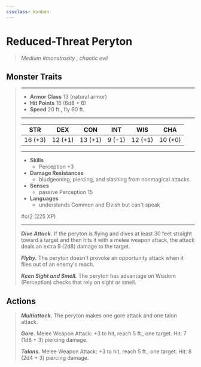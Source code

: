 ```yaml
---
cssclass: kanban
---
```


# Reduced-Threat Peryton
>*Medium #monstrosity , chaotic evil*
## Monster Traits
>___
>- **Armor Class** 13 (natural armor)
>- **Hit Points** 16 (6d8 + 6)
>- **Speed** 20 ft., fly 60 ft.
>___
>|STR|DEX|CON|INT|WIS|CHA|
>|:---:|:---:|:---:|:---:|:---:|:---:|
>|16 (+3)|12 (+1)|13 (+1)|9 (-1)|12 (+1)|10 (+0)|
>___
>- **Skills**
>	 - Perception +3
>- **Damage Resistances**
>	 - bludgeoning, piercing, and slashing from nonmagical attacks
>- **Senses**
>	 - passive Perception 15
>- **Languages**
>	 - understands Common and Elvish but can't speak
>
> #cr2 (225 XP)
>___
>***Dive Attack.*** If the peryton is flying and dives at least 30 feet straight toward a target and then hits it with a melee weapon attack, the attack deals an extra 9 (2d8) damage to the target.  
>
>***Flyby.*** The peryton doesn't provoke an opportunity attack when it flies out of an enemy's reach.  
>
>***Keen Sight and Smell.*** The peryton has advantage on Wisdom (Perception) checks that rely on sight or smell.  
>
## Actions
>***Multiattack.*** The peryton makes one gore attack and one talon attack.  
>
>***Gore.*** Melee Weapon Attack: +3 to hit, reach 5 ft., one target. Hit: 7 (1d8 + 3) piercing damage.  
>
>***Talons.*** Melee Weapon Attack: +3 to hit, reach 5 ft., one target. Hit: 8 (2d4 + 3) piercing damage.